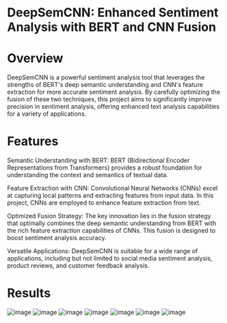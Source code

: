 # DeepSemCNN: Enhanced Sentiment Analysis with BERT and CNN Fusion

# Overview
DeepSemCNN is a powerful sentiment analysis tool that leverages the strengths of BERT's deep semantic understanding and CNN's feature extraction for more accurate sentiment analysis. By carefully optimizing the fusion of these two techniques, this project aims to significantly improve precision in sentiment analysis, offering enhanced text analysis capabilities for a variety of applications.

# Features

Semantic Understanding with BERT: BERT (Bidirectional Encoder Representations from Transformers) provides a robust foundation for understanding the context and semantics of textual data.

Feature Extraction with CNN: Convolutional Neural Networks (CNNs) excel at capturing local patterns and extracting features from input data. In this project, CNNs are employed to enhance feature extraction from text.

Optimized Fusion Strategy: The key innovation lies in the fusion strategy that optimally combines the deep semantic understanding from BERT with the rich feature extraction capabilities of CNNs. This fusion is designed to boost sentiment analysis accuracy.

Versatile Applications: DeepSemCNN is suitable for a wide range of applications, including but not limited to social media sentiment analysis, product reviews, and customer feedback analysis.

# Results

![image](https://github.com/Naivedya-Rai/Hybrid-Sentiment-Analysis/assets/122347651/6922e44a-6ad1-4466-bb7a-60881ca1d078)
![image](https://github.com/Naivedya-Rai/Hybrid-Sentiment-Analysis/assets/122347651/4c495ccb-931b-4a6f-a399-3615bbf0811e)
![image](https://github.com/Naivedya-Rai/Hybrid-Sentiment-Analysis/assets/122347651/ac41e223-6b50-43ca-9865-de856a835a25)
![image](https://github.com/Naivedya-Rai/Hybrid-Sentiment-Analysis/assets/122347651/3d22b20d-8b64-4312-9a13-ea9cebe0cb62)
![image](https://github.com/Naivedya-Rai/Hybrid-Sentiment-Analysis/assets/122347651/9b832ce0-6a7d-4ba2-a186-fb8f2b144441)
![image](https://github.com/Naivedya-Rai/Hybrid-Sentiment-Analysis/assets/122347651/c76fc28c-2ebd-4148-8194-62ea6ee0915d)
![image](https://github.com/Naivedya-Rai/Hybrid-Sentiment-Analysis/assets/122347651/4cf0fca2-7866-45cb-89eb-61aece021205)
